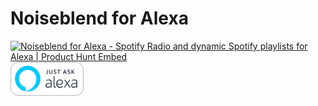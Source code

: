 # Noiseblend for Alexa

<a href="https://www.producthunt.com/posts/noiseblend-for-alexa?utm_source=badge-featured&utm_medium=badge&utm_souce=badge-noiseblend-for-alexa" target="_blank"><img src="https://api.producthunt.com/widgets/embed-image/v1/featured.svg?post_id=152518&theme=light" alt="Noiseblend for Alexa - Spotify Radio and dynamic Spotify playlists for Alexa | Product Hunt Embed" style="width: 250px; height: 54px;" width="250px" height="54px" /></a>
<a href="https://www.amazon.com/gp/product/B07R16XMWV" target="_blank"><img src="alexa-badge.png" alt="Noiseblend for Alexa - Spotify Radio and dynamic Spotify playlists for Alexa" style="height: 54px;" height="54px" /></a>

